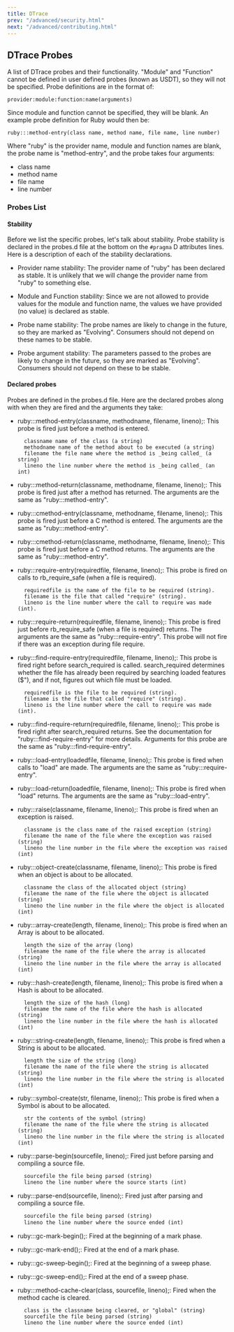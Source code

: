 ```yaml
---
title: DTrace
prev: "/advanced/security.html"
next: "/advanced/contributing.html"
---
```


## DTrace Probes

A list of DTrace probes and their functionality. "Module" and "Function"
cannot be defined in user defined probes (known as USDT), so they will
not be specified. Probe definitions are in the format of:


```
provider:module:function:name(arguments)
```

Since module and function cannot be specified, they will be blank. An
example probe definition for Ruby would then be:


```
ruby:::method-entry(class name, method name, file name, line number)
```

Where "ruby" is the provider name, module and function names are blank,
the probe name is "method-entry", and the probe takes four arguments:

* class name
* method name
* file name
* line number

### Probes List

#### Stability

Before we list the specific probes, let's talk about stability. Probe
stability is declared in the probes.d file at the bottom on the
`#pragma` D attributes lines. Here is a description of each of the
stability declarations.

* Provider name stability: The provider name of "ruby" has been declared
  as stable. It is unlikely that we will change the provider name from
  "ruby" to something else.

* Module and Function stability: Since we are not allowed to provide
  values for the module and function name, the values we have provided
  (no value) is declared as stable.

* Probe name stability: The probe names are likely to change in the
  future, so they are marked as "Evolving". Consumers should not depend
  on these names to be stable.

* Probe argument stability: The parameters passed to the probes are
  likely to change in the future, so they are marked as "Evolving".
  Consumers should not depend on these to be stable.

#### Declared probes

Probes are defined in the probes.d file. Here are the declared probes
along with when they are fired and the arguments they take:

* ruby:::method-entry(classname, methodname, filename, lineno);: This
  probe is fired just before a method is entered.
  
  
  ```
    classname name of the class (a string)
    methodname name of the method about to be executed (a string)
    filename the file name where the method is _being called_ (a string)
    lineno the line number where the method is _being called_ (an int)
  ```

* ruby:::method-return(classname, methodname, filename, lineno);: This
  probe is fired just after a method has returned. The arguments are the
  same as "ruby:::method-entry".

* ruby:::cmethod-entry(classname, methodname, filename, lineno);: This
  probe is fired just before a C method is entered. The arguments are
  the same as "ruby:::method-entry".

* ruby:::cmethod-return(classname, methodname, filename, lineno);: This
  probe is fired just before a C method returns. The arguments are the
  same as "ruby:::method-entry".

* ruby:::require-entry(requiredfile, filename, lineno);: This probe is
  fired on calls to rb\_require\_safe (when a file is required).
  
  
  ```
    requiredfile is the name of the file to be required (string).
    filename is the file that called "require" (string).
    lineno is the line number where the call to require was made (int).
  ```

* ruby:::require-return(requiredfile, filename, lineno);: This probe is
  fired just before rb\_require\_safe (when a file is required) returns.
  The arguments are the same as "ruby:::require-entry". This probe will
  not fire if there was an exception during file require.

* ruby:::find-require-entry(requiredfile, filename, lineno);: This probe
  is fired right before search\_required is called. search\_required
  determines whether the file has already been required by searching
  loaded features ($"), and if not, figures out which file must be
  loaded.
  
  
  ```
    requiredfile is the file to be required (string).
    filename is the file that called "require" (string).
    lineno is the line number where the call to require was made (int).
  ```

* ruby:::find-require-return(requiredfile, filename, lineno);: This
  probe is fired right after search\_required returns. See the
  documentation for "ruby:::find-require-entry" for more details.
  Arguments for this probe are the same as "ruby:::find-require-entry".

* ruby:::load-entry(loadedfile, filename, lineno);: This probe is fired
  when calls to "load" are made. The arguments are the same as
  "ruby:::require-entry".

* ruby:::load-return(loadedfile, filename, lineno);: This probe is fired
  when "load" returns. The arguments are the same as
  "ruby:::load-entry".

* ruby:::raise(classname, filename, lineno);: This probe is fired when
  an exception is raised.
  
  
  ```
    classname is the class name of the raised exception (string)
    filename the name of the file where the exception was raised (string)
    lineno the line number in the file where the exception was raised (int)
  ```

* ruby:::object-create(classname, filename, lineno);: This probe is
  fired when an object is about to be allocated.
  
  
  ```
    classname the class of the allocated object (string)
    filename the name of the file where the object is allocated (string)
    lineno the line number in the file where the object is allocated (int)
  ```

* ruby:::array-create(length, filename, lineno);: This probe is fired
  when an Array is about to be allocated.
  
  
  ```
    length the size of the array (long)
    filename the name of the file where the array is allocated (string)
    lineno the line number in the file where the array is allocated (int)
  ```

* ruby:::hash-create(length, filename, lineno);: This probe is fired
  when a Hash is about to be allocated.
  
  
  ```
    length the size of the hash (long)
    filename the name of the file where the hash is allocated (string)
    lineno the line number in the file where the hash is allocated (int)
  ```

* ruby:::string-create(length, filename, lineno);: This probe is fired
  when a String is about to be allocated.
  
  
  ```
    length the size of the string (long)
    filename the name of the file where the string is allocated (string)
    lineno the line number in the file where the string is allocated (int)
  ```

* ruby:::symbol-create(str, filename, lineno);: This probe is fired when
  a Symbol is about to be allocated.
  
  
  ```
    str the contents of the symbol (string)
    filename the name of the file where the string is allocated (string)
    lineno the line number in the file where the string is allocated (int)
  ```

* ruby:::parse-begin(sourcefile, lineno);: Fired just before parsing and
  compiling a source file.
  
  
  ```ruby
    sourcefile the file being parsed (string)
    lineno the line number where the source starts (int)
  ```

* ruby:::parse-end(sourcefile, lineno);: Fired just after parsing and
  compiling a source file.
  
  
  ```ruby
    sourcefile the file being parsed (string)
    lineno the line number where the source ended (int)
  ```

* ruby:::gc-mark-begin();: Fired at the beginning of a mark phase.

* ruby:::gc-mark-end();: Fired at the end of a mark phase.

* ruby:::gc-sweep-begin();: Fired at the beginning of a sweep phase.

* ruby:::gc-sweep-end();: Fired at the end of a sweep phase.

* ruby:::method-cache-clear(class, sourcefile, lineno);: Fired when the
  method cache is cleared.
  
  
  ```
    class is the classname being cleared, or "global" (string)
    sourcefile the file being parsed (string)
    lineno the line number where the source ended (int)
  ```

